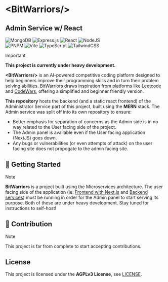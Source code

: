 # \<BitWarriors/\>
## Admin Service w/ React

![MongoDB](https://img.shields.io/badge/MongoDB-%234ea94b.svg?style=for-the-badge&logo=mongodb&logoColor=white) ![Express.js](https://img.shields.io/badge/express.js-%23404d59.svg?style=for-the-badge&logo=express&logoColor=%2361DAFB) ![React](https://img.shields.io/badge/react-%2320232a.svg?style=for-the-badge&logo=react&logoColor=%2361DAFB) ![NodeJS](https://img.shields.io/badge/node.js-6DA55F?style=for-the-badge&logo=node.js&logoColor=white) <br/>
![PNPM](https://img.shields.io/badge/pnpm-%234a4a4a.svg?style=for-the-badge&logo=pnpm&logoColor=f69220) ![Vite](https://img.shields.io/badge/vite-%23646CFF.svg?style=for-the-badge&logo=vite&logoColor=white) ![TypeScript](https://img.shields.io/badge/typescript-%23007ACC.svg?style=for-the-badge&logo=typescript&logoColor=white) ![TailwindCSS](https://img.shields.io/badge/tailwindcss-%2338B2AC.svg?style=for-the-badge&logo=tailwind-css&logoColor=white)

> [!IMPORTANT]
> **This project is currently under heavy development.**

**\<BitWarriors/\>** is an AI-powered competitive coding platform designed to help beginners improve their programming skills and in turn their problem solving abilities. BitWarriors draws inspiration from platforms like [Leetcode](https://leetcode.com/) and [CodeWars](https://codewars.com/), offering a simplified and beginner friendly version.

**This repository** hosts the backend (and a static react frontend) of the Administrator Service part of this project, built using the **MERN** stack. The Admin service was split off into its own repository to ensure:

- Better emphasis for separation of concerns as the Admin side is in no way related to the User facing side of the project.
- The Admin panel is available even if the User facing application (NextJS) goes down.
- Any bugs or vulnerabilities (or even attempts of attack) on the user facing site does not propogate to the admin facing site.

## 🚀 Getting Started

>[!NOTE]
> **BitWarriors** is a project built using the Microservices architecture. The user facing side of the application (ie: [Frontend with Next.js](https://github.com/waterrmalann/bit-warriors-nextjs) and [Backend services](https://github.com/waterrmalann/bit-warriors-backend)) must be running in order for the Admin panel to start serving its purpose. Both of these are under heavy development. Stay tuned for instructions to self-host!

## 🤝 Contribution

>[!NOTE]
> This project is far from complete to start accepting contributions.

## License

This project is licensed under the **AGPLv3 License**, see [LICENSE](LICENSE).